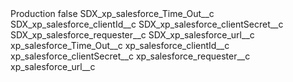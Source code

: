 <?xml version="1.0" encoding="UTF-8"?>
<CustomMetadata xmlns="http://soap.sforce.com/2006/04/metadata" xmlns:xsi="http://www.w3.org/2001/XMLSchema-instance">
    <label>Production</label>
    <protected>false</protected>
    <values>
        <field>SDX_xp_salesforce_Time_Out__c</field>
        <value xsi:nil="true"/>
    </values>
    <values>
        <field>SDX_xp_salesforce_clientId__c</field>
        <value xsi:nil="true"/>
    </values>
    <values>
        <field>SDX_xp_salesforce_clientSecret__c</field>
        <value xsi:nil="true"/>
    </values>
    <values>
        <field>SDX_xp_salesforce_requester__c</field>
        <value xsi:nil="true"/>
    </values>
    <values>
        <field>SDX_xp_salesforce_url__c</field>
        <value xsi:nil="true"/>
    </values>
    <values>
        <field>xp_salesforce_Time_Out__c</field>
        <value xsi:nil="true"/>
    </values>
    <values>
        <field>xp_salesforce_clientId__c</field>
        <value xsi:nil="true"/>
    </values>
    <values>
        <field>xp_salesforce_clientSecret__c</field>
        <value xsi:nil="true"/>
    </values>
    <values>
        <field>xp_salesforce_requester__c</field>
        <value xsi:nil="true"/>
    </values>
    <values>
        <field>xp_salesforce_url__c</field>
        <value xsi:nil="true"/>
    </values>
</CustomMetadata>
